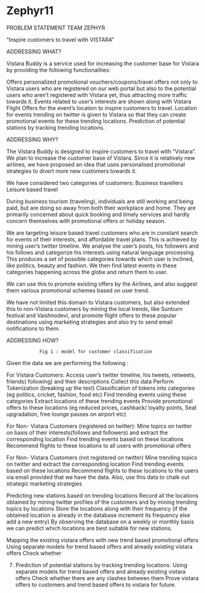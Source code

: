 # Zephyr11
PROBLEM STATEMENT
TEAM ZEPHYR

“Inspire customers to travel with VISTARA”

ADDRESSING WHAT?

Vistara Buddy is a service used for increasing the customer base for Vistara by
 providing the following functionalities:

Offers personalized promotional vouchers/coupons/travel offers not only to Vistara users who are registered on our web portal but also to the potential users who aren’t registered with Vistara yet, thus attracting more traffic towards it.
Events related to user’s interests are shown along with Vistara Flight Offers for the event’s location to inspire customers to travel. 
Location for events trending on twitter is given to Vistara so that they can create promotional events for these trending locations.
Prediction of potential stations by tracking trending locations.

ADDRESSING WHY?

The Vistara Buddy is designed to inspire customers to travel with “Vistara”.  We plan to increase the customer base of Vistara. Since it is relatively new airlines, we have proposed an idea that uses personalised promotional strategies to divert more new customers towards it.

We have considered two categories of customers:
Business travellers
Leisure based travel

During business tourism (traveling), individuals are still working and being paid, but are doing so away from both their workplace and home. They are primarily concerned about quick booking and timely services and hardly concern themselves with promotional offers or holiday season.

We are targeting leisure based travel customers who are in constant search for events of their interests, and affordable travel plans. This is achieved by mining user’s twitter timeline. We analyse the user’s posts, his followers and his follows and categorize his interests using natural language processing. This produces a set of possible categories towards which user is inclined, like politics, beauty and fashion. We then find latest events in these categories happening across the globe and return them to user.

We can use this to promote existing offers by the Airlines, and also suggest them various promotional schemes based on user trend.

We have not limited this domain to Vistara customers, but also extended this to non-Vistara customers by mining the local trends, like Sunburn festival and Vaishnodevi, and promote flight offers to these popular destinations using marketing strategies and also try to send email notifications to them.
 
ADDRESSING HOW?


				Fig 1 : model for customer classification


Given the data we are performing the following :

For Vistara Customers:
Access user’s twitter timeline, his tweets, retweets, friends( following) and their descriptions
Collect this data 
Perform Tokenization (breaking up the text)
Classification of tokens into categories (eg politics, cricket, fashion, food etc)
Find trending events using these categories
Extract locations of these trending events
Provide promotional offers to these locations (eg reduced prices, cashback/ loyalty points, Seat upgradation, free lounge passes on airport etc)

For Non- Vistara Customers (registered on twitter):
Mine topics on twitter on basis of their interests(follows and followers) and extract the corresponding location
Find trending events based on these locations
Recommend flights to these locations to all users with promotional offers

For Non- Vistara Customers (not registered on twitter)
Mine trending topics on twitter and extract the corresponding location
Find trending events based on these locations
Recommend flights to these locations to the users via email provided that we have the data. Also, use this data to chalk out strategic marketing strategies

Predicting new stations based on trending locations
Record all the locations obtained by mining twitter profiles of the customers and by mining trending topics by locations
Store the locations along with their frequency (if the obtained location is already in the database increment its frequency else add a new entry)
By observing the database on a weekly or monthly basis we can predict which locations are best suitable for new stations.

Mapping the existing vistara offers with new trend based promotional offers
Using separate models for trend based offers and already existing vistara offers
Check whether 


7. Prediction of potential stations by tracking trending locations.
Using separate models for trend based offers and already existing vistara offers
Check whether there are any clashes between them
Prove vistara offers to customers and trend based offers to vistara for future.








